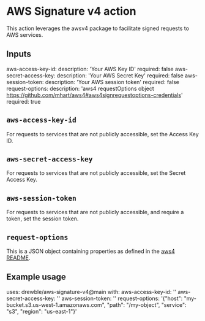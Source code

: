# AWS Signature v4 action
This action leverages the awsv4 package to facilitate signed requests to AWS services.

## Inputs


  aws-access-key-id:
    description: 'Your AWS Key ID'
    required: false
  aws-secret-access-key:
    description: 'Your AWS Secret Key'
    required: false
  aws-session-token:
    description: 'Your AWS session token'
    required: false
  request-options:
    description: 'aws4 requestOptions object https://github.com/mhart/aws4#aws4signrequestoptions-credentials'
    required: true

## `aws-access-key-id`

For requests to services that are not publicly accessible, set the Access Key ID.

## `aws-secret-access-key`

For requests to services that are not publicly accessible, set the Secret Access Key.

## `aws-session-token`

For requests to services that are not publicly accessible, and require a token, set the session token.

## `request-options`

This is a JSON object containing properties as defined in the [aws4 README](https://github.com/mhart/aws4#aws4signrequestoptions-credentials).

## Example usage

uses: drewble/aws-signature-v4@main
with:
  aws-access-key-id: ''
  aws-secret-access-key: ''
  aws-session-token: ''
  request-options: '{"host": "my-bucket.s3.us-west-1.amazonaws.com", "path": "/my-object", "service": "s3", "region": "us-east-1"}' 